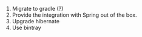 1. Migrate to gradle (?)
2. Provide the integration with Spring out of the box.
3. Upgrade hibernate
4. Use bintray